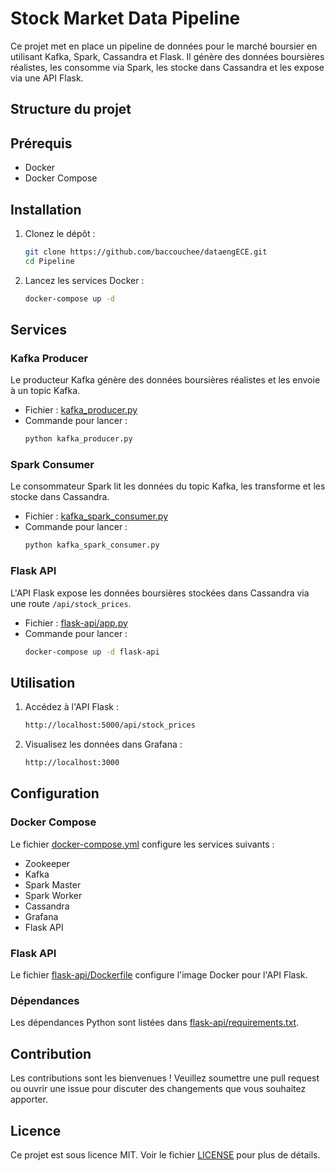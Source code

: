 # Stock Market Data Pipeline

Ce projet met en place un pipeline de données pour le marché boursier en utilisant Kafka, Spark, Cassandra et Flask. Il génère des données boursières réalistes, les consomme via Spark, les stocke dans Cassandra et les expose via une API Flask.

## Structure du projet

## Prérequis

- Docker
- Docker Compose

## Installation

1. Clonez le dépôt :

   ```sh
   git clone https://github.com/baccouchee/dataengECE.git
   cd Pipeline
   ```

2. Lancez les services Docker :
   ```sh
   docker-compose up -d
   ```

## Services

### Kafka Producer

Le producteur Kafka génère des données boursières réalistes et les envoie à un topic Kafka.

- Fichier : [kafka_producer.py](kafka_producer.py)
- Commande pour lancer :
  ```sh
  python kafka_producer.py
  ```

### Spark Consumer

Le consommateur Spark lit les données du topic Kafka, les transforme et les stocke dans Cassandra.

- Fichier : [kafka_spark_consumer.py](kafka_spark_consumer.py)
- Commande pour lancer :
  ```sh
  python kafka_spark_consumer.py
  ```

### Flask API

L'API Flask expose les données boursières stockées dans Cassandra via une route `/api/stock_prices`.

- Fichier : [flask-api/app.py](flask-api/app.py)
- Commande pour lancer :
  ```sh
  docker-compose up -d flask-api
  ```

## Utilisation

1. Accédez à l'API Flask :

   ```sh
   http://localhost:5000/api/stock_prices
   ```

2. Visualisez les données dans Grafana :
   ```sh
   http://localhost:3000
   ```

## Configuration

### Docker Compose

Le fichier [docker-compose.yml](docker-compose.yml) configure les services suivants :

- Zookeeper
- Kafka
- Spark Master
- Spark Worker
- Cassandra
- Grafana
- Flask API

### Flask API

Le fichier [flask-api/Dockerfile](flask-api/Dockerfile) configure l'image Docker pour l'API Flask.

### Dépendances

Les dépendances Python sont listées dans [flask-api/requirements.txt](flask-api/requirements.txt).

## Contribution

Les contributions sont les bienvenues ! Veuillez soumettre une pull request ou ouvrir une issue pour discuter des changements que vous souhaitez apporter.

## Licence

Ce projet est sous licence MIT. Voir le fichier [LICENSE](LICENSE) pour plus de détails.
